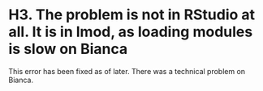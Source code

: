 # H3. The problem is not in RStudio at all. It is in lmod, as loading modules is slow on Bianca

This error has been fixed as of later. There was a technical
problem on Bianca.

